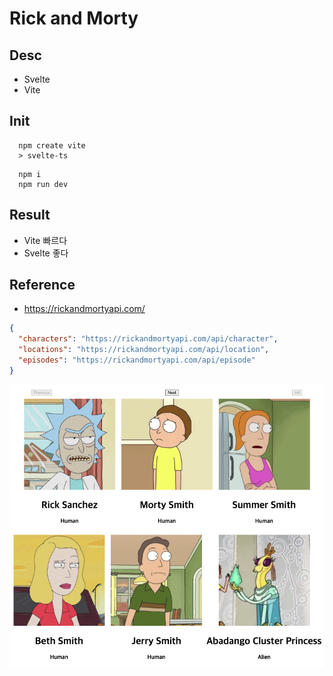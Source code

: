 # Rick and Morty

## Desc

- Svelte
- Vite

## Init

```
  npm create vite
  > svelte-ts
```

```
  npm i
  npm run dev
```

## Result

- Vite 빠르다
- Svelte 좋다

## Reference

- https://rickandmortyapi.com/

```json
{
  "characters": "https://rickandmortyapi.com/api/character",
  "locations": "https://rickandmortyapi.com/api/location",
  "episodes": "https://rickandmortyapi.com/api/episode"
}
```

![Rick_and_morty_screenshot](./public/pict.png)
